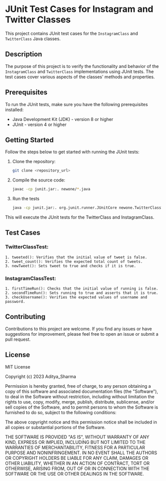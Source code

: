 # JUnit Test Cases for Instagram and Twitter Classes

This project contains JUnit test cases for the `InstagramClass` and `TwitterClass` Java classes.

## Description

The purpose of this project is to verify the functionality and behavior of the `InstagramClass` and `TwitterClass` implementations using JUnit tests. The test cases cover various aspects of the classes' methods and properties.

## Prerequisites

To run the JUnit tests, make sure you have the following prerequisites installed:

- Java Development Kit (JDK) - version 8 or higher
- JUnit - version 4 or higher

## Getting Started

Follow the steps below to get started with running the JUnit tests:

1. Clone the repository:

   ```bash
   git clone <repository_url>


2. Compile the source code:

    ```bash
    javac -cp junit.jar:. newone/*.java

3. Run the tests
    ```bash
    java -cp junit.jar:. org.junit.runner.JUnitCore newone.TwitterClassTest newone.InstagramClassTest

This will execute the JUnit tests for the TwitterClass and InstagramClass.

## Test Cases

### TwitterClassTest:

    1. tweeted(): Verifies that the initial value of tweet is false.
    2. tweet_count(): Verifies the expected total count of tweets.
    3. newTweet(): Sets tweet to true and checks if it is true.
### InstagramClassTest:

    1. firstTimeRun(): Checks that the initial value of running is false.
    2. secondTimeRun(): Sets running to true and asserts that it is true.
    3. checkUsername(): Verifies the expected values of username and password.

## Contributing
Contributions to this project are welcome. If you find any issues or have suggestions for improvement, please feel free to open an issue or submit a pull request.


## License
MIT License

Copyright (c) 2023 Aditya_Sharma

Permission is hereby granted, free of charge, to any person obtaining a copy
of this software and associated documentation files (the "Software"), to deal
in the Software without restriction, including without limitation the rights
to use, copy, modify, merge, publish, distribute, sublicense, and/or sell
copies of the Software, and to permit persons to whom the Software is
furnished to do so, subject to the following conditions:

The above copyright notice and this permission notice shall be included in all
copies or substantial portions of the Software.

THE SOFTWARE IS PROVIDED "AS IS", WITHOUT WARRANTY OF ANY KIND, EXPRESS OR
IMPLIED, INCLUDING BUT NOT LIMITED TO THE WARRANTIES OF MERCHANTABILITY,
FITNESS FOR A PARTICULAR PURPOSE AND NONINFRINGEMENT. IN NO EVENT SHALL THE
AUTHORS OR COPYRIGHT HOLDERS BE LIABLE FOR ANY CLAIM, DAMAGES OR OTHER
LIABILITY, WHETHER IN AN ACTION OF CONTRACT, TORT OR OTHERWISE, ARISING FROM,
OUT OF OR IN CONNECTION WITH THE SOFTWARE OR THE USE OR OTHER DEALINGS IN THE
SOFTWARE.

